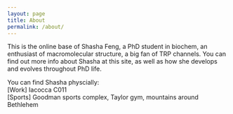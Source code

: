 ```yaml
---
layout: page
title: About
permalink: /about/
---
```


This is the online base of Shasha Feng, a PhD student in biochem, an enthusiast of macromolecular structure, a big fan of TRP channels. You can find out more info about Shasha at this site, as well as how she develops and evolves throughout PhD life.

You can find Shasha physcially:<br/>
[Work] Iacocca C011 <br/>
[Sports] Goodman sports complex, Taylor gym, mountains around Bethlehem

